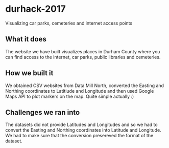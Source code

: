 # durhack-2017
Visualizing car parks, cemeteries and  internet access points

## What it does
The website we have built visualizes places in Durham County where you can find access to the internet, car parks, public libraries and cemeteries.

## How we built it
We obtained CSV websites from Data Mill North, converted the Easting and Northing coordinates to Latitiude and Longitude and then used Google Maps API to plot markers on the map. Quite simple actually :)

## Challenges we ran into
The datasets did not provide Latitudes and Longitudes and so we had to convert the Easting and Northing coordinates into Latitude and Longitude. We had to make sure that the conversion presereved the format of the dataset.


